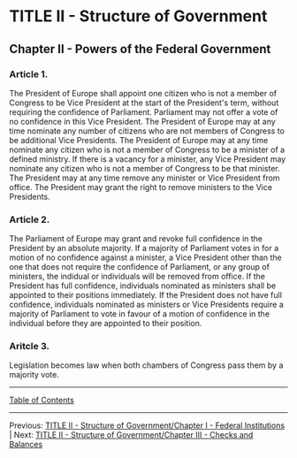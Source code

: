 # TITLE II - Structure of Government

## Chapter II - Powers of the Federal Government

### Article 1. 
The President of Europe shall appoint one citizen who is not a member of Congress to be Vice President at the start of the President's term, without requiring the confidence of Parliament. Parliament may not offer a vote of no confidence in this Vice President.
The President of Europe may at any time nominate any number of citizens who are not members of Congress to be additional Vice Presidents. 
The President of Europe may at any time nominate any citizen who is not a member of Congress to be a minister of a defined ministry. If there is a vacancy for a minister, any Vice President may nominate any citizen who is not a member of Congress to be that minister.
The President may at any time remove any minister or Vice President from office. The President may grant the right to remove ministers to the Vice Presidents. 

### Article 2. 
The Parliament of Europe may grant and revoke full confidence in the President by an absolute majority. 
If a majority of Parliament votes in for a motion of no confidence against a minister, a Vice President other than the one that does not require the confidence of Parliament, or any group of ministers, the indidual or individuals will be removed from office.
If the President has full confidence, individuals nominated as ministers shall be appointed to their positions immediately.
If the President does not have full confidence, individuals nominated as ministers or Vice Presidents require a majority of Parliament to vote in favour of a motion of confidence in the individual before they are appointed to their position.

### Aritcle 3.
Legislation becomes law when both chambers of Congress pass them by a majority vote.

---

[Table of Contents](TABLE_OF_CONTENTS.md)

---
Previous: [TITLE II - Structure of Government/Chapter I - Federal Institutions](TITLE_2_CH_1.md) | Next: [TITLE II - Structure of Government/Chapter III - Checks and Balances](TITLE_2_CH_3.md) 
